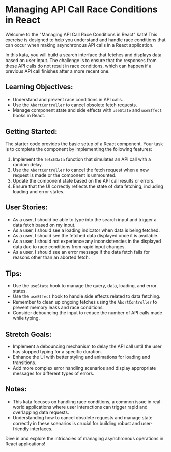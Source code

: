 # Managing API Call Race Conditions in React

Welcome to the "Managing API Call Race Conditions in React" kata! This exercise is designed to help you understand and handle race conditions that can occur when making asynchronous API calls in a React application.

In this kata, you will build a search interface that fetches and displays data based on user input. The challenge is to ensure that the responses from these API calls do not result in race conditions, which can happen if a previous API call finishes after a more recent one.

## Learning Objectives:

- Understand and prevent race conditions in API calls.
- Use the `AbortController` to cancel obsolete fetch requests.
- Manage component state and side effects with `useState` and `useEffect` hooks in React.

## Getting Started:

The starter code provides the basic setup of a React component. Your task is to complete the component by implementing the following features:

1. Implement the `fetchData` function that simulates an API call with a random delay.
2. Use the `AbortController` to cancel the fetch request when a new request is made or the component is unmounted.
3. Update the component state based on the API call results or errors.
4. Ensure that the UI correctly reflects the state of data fetching, including loading and error states.

## User Stories:

- As a user, I should be able to type into the search input and trigger a data fetch based on my input.
- As a user, I should see a loading indicator when data is being fetched.
- As a user, I should see the fetched data displayed once it is available.
- As a user, I should not experience any inconsistencies in the displayed data due to race conditions from rapid input changes.
- As a user, I should see an error message if the data fetch fails for reasons other than an aborted fetch.

## Tips:

- Use the `useState` hook to manage the query, data, loading, and error states.
- Use the `useEffect` hook to handle side effects related to data fetching.
- Remember to clean up ongoing fetches using the `AbortController` to prevent memory leaks and race conditions.
- Consider debouncing the input to reduce the number of API calls made while typing.

## Stretch Goals:

- Implement a debouncing mechanism to delay the API call until the user has stopped typing for a specific duration.
- Enhance the UI with better styling and animations for loading and transitions.
- Add more complex error handling scenarios and display appropriate messages for different types of errors.

## Notes:

- This kata focuses on handling race conditions, a common issue in real-world applications where user interactions can trigger rapid and overlapping data requests.
- Understanding how to cancel obsolete requests and manage state correctly in these scenarios is crucial for building robust and user-friendly interfaces.

Dive in and explore the intricacies of managing asynchronous operations in React applications!
